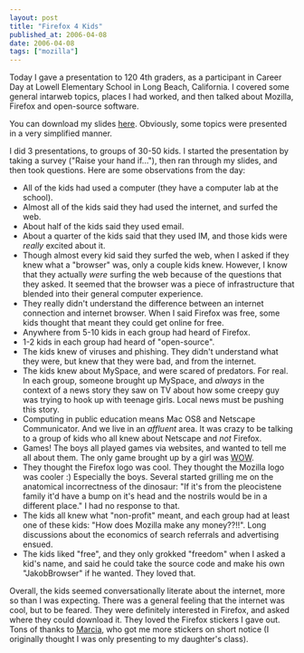 ```yaml
---
layout: post
title: "Firefox 4 Kids"
published_at: 2006-04-08
date: 2006-04-08
tags: ["mozilla"]
---
```


Today I gave a presentation to 120 4th graders, as a participant in Career Day at Lowell Elementary School in Long Beach, California. I covered some general intarweb topics, places I had worked, and then talked about Mozilla, Firefox and open-source software.

You can download my slides [here](http://dietrich.ganx4.com/Lowell_Career_Day.pdf). Obviously, some topics were presented in a very simplified manner.

I did 3 presentations, to groups of 30-50 kids. I started the presentation by taking a survey ("Raise your hand if..."), then ran through my slides, and then took questions. Here are some observations from the day:

*   All of the kids had used a computer (they have a computer lab at the school).
*   Almost all of the kids said they had used the internet, and surfed the web.
*   About half of the kids said they used email.
*   About a quarter of the kids said that they used IM, and those kids were *really* excited about it.
*   Though almost every kid said they surfed the web, when I asked if they knew what a "browser" was, only a couple kids knew. However, I know that they actually *were* surfing the web because of the questions that they asked. It seemed that the browser was a piece of infrastructure that blended into their general computer experience.
*   They really didn't understand the difference between an internet connection and internet browser. When I said Firefox was free, some kids thought that meant they could get online for free.
*   Anywhere from 5-10 kids in each group had heard of Firefox.
*   1-2 kids in each group had heard of "open-source".
*   The kids knew of viruses and phishing. They didn't understand what they were, but knew that they were bad, and from the internet.
*   The kids knew about MySpace, and were scared of predators. For real. In each group, someone brought up MySpace, and *always* in the context of a news story they saw on TV about how some creepy guy was trying to hook up with teenage girls. Local news must be pushing this story.
*   Computing in public education means Mac OS8 and Netscape Communicator. And we live in an *affluent* area. It was crazy to be talking to a group of kids who all knew about Netscape and *not* Firefox.
*   Games! The boys all played games via websites, and wanted to tell me all about them. The only game brought up by a girl was [WOW](http://worldofwarcraft.com).
*   They thought the Firefox logo was cool. They thought the Mozilla logo was cooler :)  Especially the boys. Several started grilling me on the anatomical incorrectness of the dinosaur: "If it's from the pleocistene family it'd have a bump on it's head and the nostrils would be in a different place." I had no response to that.
*   The kids all knew what "non-profit" meant, and each group had at least one of these kids: "How does Mozilla make any money??!!". Long discussions about the economics of search referrals and advertising ensued.
*   The kids liked "free", and they only grokked "freedom" when I asked a kid's name, and said he could take the source code and make his own "JakobBrowser" if he wanted. They loved that.

Overall, the kids seemed conversationally literate about the internet, more so than I was expecting. There was a general feeling that the internet was cool, but to be feared. They were definitely interested in Firefox, and asked where they could download it. They loved the Firefox stickers I gave out. Tons of thanks to [Marcia](http://weblogs.mozillazine.org/marcia/), who got me more stickers on short notice (I originally thought I was only presenting to my daughter's class).